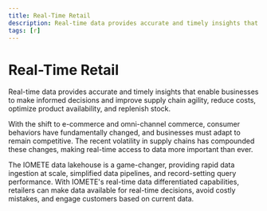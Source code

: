 ```yaml
---
title: Real-Time Retail
description: Real-time data provides accurate and timely insights that enable businesses to make informed decisions and improve supply chain agility, reduce costs, optimize product availability, and replenish stock.
tags: [r]
---
```


# Real-Time Retail

Real-time data provides accurate and timely insights that enable businesses to make informed decisions and improve supply chain agility, reduce costs, optimize product availability, and replenish stock.

With the shift to e-commerce and omni-channel commerce, consumer behaviors have fundamentally changed, and businesses must adapt to remain competitive. The recent volatility in supply chains has compounded these changes, making real-time access to data more important than ever.

The IOMETE data lakehouse is a game-changer, providing rapid data ingestion at scale, simplified data pipelines, and record-setting query performance. With IOMETE's real-time data differentiated capabilities, retailers can make data available for real-time decisions, avoid costly mistakes, and engage customers based on current data.
